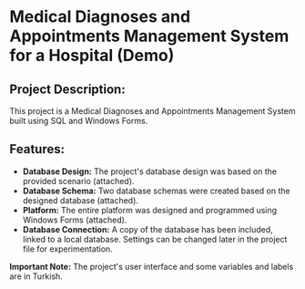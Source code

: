 # Medical Diagnoses and Appointments Management System for a Hospital (Demo)

## Project Description:

This project is a Medical Diagnoses and Appointments Management System built using SQL and Windows Forms.

## Features:
- **Database Design:** The project's database design was based on the provided scenario (attached).
- **Database Schema:** Two database schemas were created based on the designed database (attached).
- **Platform:** The entire platform was designed and programmed using Windows Forms (attached).
- **Database Connection:** A copy of the database has been included, linked to a local database. Settings can be changed later in the project file for experimentation.

**Important Note:** The project's user interface and some variables and labels are in Turkish.
